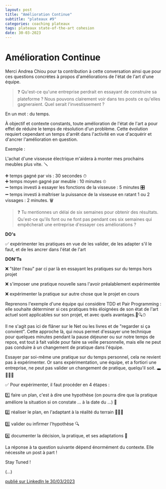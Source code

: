 ```yaml
---
layout: post
title: "Amélioration Continue"
subtitle: "plateaux #9"
categories: coaching plateaux
tags: plateaux state-of-the-art cohesion
date: 30-03-2023
---
```

# Amélioration Continue

Merci Andrea Chiou pour ta contribution à cette conversation ainsi que pour ces questions concrètes à propos d'améliorations de l'état de l'art d'une équipe.

> ❓ Qu'est-ce qu'une entreprise perdrait en essayant de construire sa plateforme ? Nous pouvons clairement voir dans tes posts ce qu'elles gagneraient. Quel serait l'investissement ?
<!--more-->

En un mot : du temps.

À objectif et contexte constants, toute amélioration de l'état de l'art a pour effet de réduire le temps de résolution d'un problème. Cette évolution requiert cependant un temps d'arrêt dans l'activité en vue d'acquérir et d'ancrer l'amélioration en question.

Exemple :

L'achat d'une visseuse électrique m'aidera à monter mes prochains meubles plus vite. 🪛

➕  temps gagné par vis : 30 secondes ⏱\
➕  temps moyen gagné par meuble : 10 minutes ⏲\
➖  temps investi à essayer les fonctions de la visseuse : 5 minutes 🎛\
➖  temps investi à maîtriser la puissance de la visseuse en ratant 1 ou 2 vissages : 2 minutes. 🗑

> ❓ Tu mentionnes un délai de six semaines pour obtenir des résultats. Qu'est-ce qu'ils font ou ne font pas pendant ces six semaines qui empêcherait une entreprise d'essayer ces améliorations ?

__DO's__

✅ expérimenter les pratiques en vue de les valider, de les adapter s'il le faut, et de les ancrer dans l'état de l'art

__DON'Ts__

❌ "tâter l'eau" par ci par là en essayant les pratiques sur du temps hors projet

❌ s'imposer une pratique nouvelle sans l'avoir préalablement expérimentée

❌ expérimenter la pratique sur autre chose que le projet en cours

Reprenons l'exemple d'une équipe qui considère TDD et Pair Programming : elle souhaite déterminer si ces pratiques très éloignées de son état de l'art actuel sont applicables sur son projet, et avec quels avantages.📐🔍⏱

Il ne s'agit pas ici de flâner sur le Net ou les livres et de "regarder si ça convient". Cette approche là, qui nous permet d'essayer une technique pour quelques minutes pendant la pause déjeuner ou sur notre temps de repos, est tout à fait valide pour faire sa veille personnelle, mais elle ne peut pas conduire à un changement de pratique dans l'équipe.

Essayer par soi-même une pratique sur du temps personnel, cela ne revient pas à expérimenter. Or sans expérimentation, une équipe, et a fortiori une entreprise, ne peut pas valider un changement de pratique, quelqu'il soit. 🕳🚶🏻‍♂️

✅ Pour expérimenter, il faut procéder en 4 étapes :

1️⃣  faire un plan, c'est à dire une hypothèse (on pourra dire que la pratique améliore la situation si on constate … à la date du …) 📃

2️⃣ réaliser le plan, en l'adaptant à la réalité du terrain 👩🏽‍💻

3️⃣ valider ou infirmer l'hypothèse 🔍

4️⃣ documenter la décision, la pratique, et ses adaptations 📝

La réponse à ta question suivante dépend énormément du contexte. Elle nécessite un post à part !

Stay Tuned !

(…)

[publié sur LinkedIn le 30/03/2023](https://www.linkedin.com/posts/christophe-thibaut-35b4657_etatdelart-ameliorationcontinue-pdca-activity-7047081883813232640-zjlp?utm_source=share&utm_medium=member_desktop)
